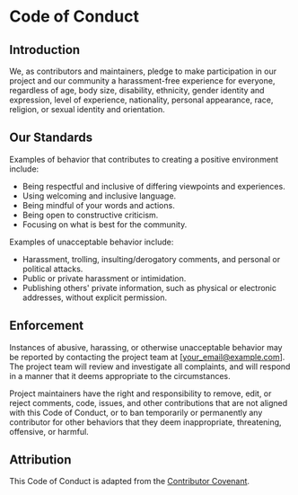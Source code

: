 # Code of Conduct

## Introduction

We, as contributors and maintainers, pledge to make participation in our project and our community a harassment-free experience for everyone, regardless of age, body size, disability, ethnicity, gender identity and expression, level of experience, nationality, personal appearance, race, religion, or sexual identity and orientation.

## Our Standards

Examples of behavior that contributes to creating a positive environment include:

- Being respectful and inclusive of differing viewpoints and experiences.
- Using welcoming and inclusive language.
- Being mindful of your words and actions.
- Being open to constructive criticism.
- Focusing on what is best for the community.

Examples of unacceptable behavior include:

- Harassment, trolling, insulting/derogatory comments, and personal or political attacks.
- Public or private harassment or intimidation.
- Publishing others' private information, such as physical or electronic addresses, without explicit permission.

## Enforcement

Instances of abusive, harassing, or otherwise unacceptable behavior may be reported by contacting the project team at [your_email@example.com]. The project team will review and investigate all complaints, and will respond in a manner that it deems appropriate to the circumstances.

Project maintainers have the right and responsibility to remove, edit, or reject comments, code, issues, and other contributions that are not aligned with this Code of Conduct, or to ban temporarily or permanently any contributor for other behaviors that they deem inappropriate, threatening, offensive, or harmful.

## Attribution

This Code of Conduct is adapted from the [Contributor Covenant](https://www.contributor-covenant.org/version/2/0/code_of_conduct.html).


